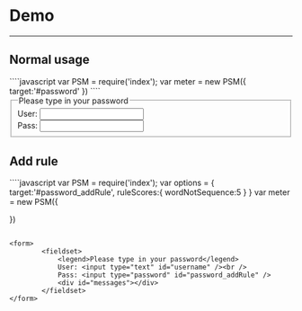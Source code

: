 # Demo

---

## Normal usage
<link rel="stylesheet" href="/src/psm.css">
````javascript
var PSM = require('index');
var meter = new PSM({
    target:'#password'
})
````

<form>
        <fieldset>
            <legend>Please type in your password</legend>
            User: <input type="text" id="username" /><br />
            Pass: <input type="password" id="password" />
            <div id="messages"></div>
        </fieldset>
</form>

## Add rule 
<link rel="stylesheet" href="/src/psm.css">
````javascript
var PSM = require('index');
var options = {
    target:'#password_addRule',
    ruleScores:{
        wordNotSequence:5
    }
}
var meter = new PSM({
    
})
````

<form>
        <fieldset>
            <legend>Please type in your password</legend>
            User: <input type="text" id="username" /><br />
            Pass: <input type="password" id="password_addRule" />
            <div id="messages"></div>
        </fieldset>
</form>
